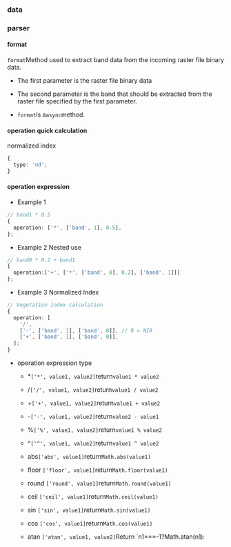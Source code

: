 ### data

### parser

#### format

`format`Method used to extract band data from the incoming raster file binary data.

- The first parameter is the raster file binary data

- The second parameter is the band that should be extracted from the raster file specified by the first parameter.

- `format`Is a`async`method.

#### operation quick calculation

normalized index

```ts
{
  type: 'nd';
}
```

#### operation expression

- Example 1

```ts
// band1 * 0.5
{
  operation: ['*', ['band', 1], 0.5],
};
```

- Example 2 Nested use

```ts
// band0 * 0.2 + band1
{
  operation:['+', ['*', ['band', 0], 0.2], ['band', 1]]]
};
```

- Example 3 Normalized Index

```ts
// Vegetation index calculation
{
  operation: [
    '/',
    ['-', ['band', 1], ['band', 0]], // R > NIR
    ['+', ['band', 1], ['band', 0]],
  ];
}
```

- operation expression type

  - \*`['*', value1, value2]`return`value1 * value2`

  - /`['/', value1, value2]`return`value1 / value2`

  - +`['+', value1, value2]`return`value1 + value2`

  - -`['-', value1, value2]`return`value2 - value1`

  - %`['%', value1, value2]`return`value1 % value2`

  - ^`['^', value1, value2]`return`value1 ^ value2`

  - abs`['abs', value1]`return`Math.abs(value1)`

  - floor `['floor', value1]`return`Math.floor(value1)`

  - round `['round', value1]`return`Math.round(value1)`

  - ceil `['ceil', value1]`return`Math.ceil(value1)`

  - sin `['sin', value1]`return`Math.sin(value1)`

  - cos `['cos', value1]`return`Math.cos(value1)`

  - atan `['atan', value1, value2]`Return \`n1===-1?Math.atan(n1):
